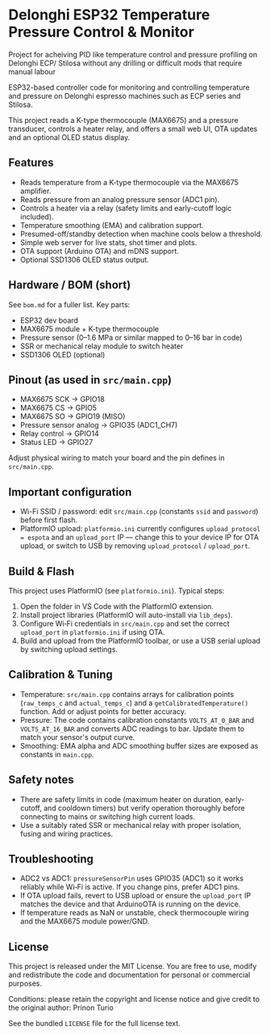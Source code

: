 # Delonghi ESP32 Temperature Pressure Control & Monitor
Project for acheiving PID like temperature control and pressure profiling on Delonghi ECP/ Stilosa without any drilling or difficult mods that require manual labour

ESP32-based controller code for monitoring and controlling temperature and pressure on Delonghi espresso machines such as ECP series and Stilosa. 

This project reads a K-type thermocouple (MAX6675) and a pressure transducer, controls a heater relay, and offers a small web UI, OTA updates and an optional OLED status display.


## Features
- Reads temperature from a K-type thermocouple via the MAX6675 amplifier.
- Reads pressure from an analog pressure sensor (ADC1 pin).
- Controls a heater via a relay (safety limits and early-cutoff logic included).
- Temperature smoothing (EMA) and calibration support.
- Presumed-off/standby detection when machine cools below a threshold.
- Simple web server for live stats, shot timer and plots.
- OTA support (Arduino OTA) and mDNS support.
- Optional SSD1306 OLED status output.

## Hardware / BOM (short)
See `bom.md` for a fuller list. Key parts:
- ESP32 dev board
- MAX6675 module + K-type thermocouple
- Pressure sensor (0–1.6 MPa or similar mapped to 0–16 bar in code)
- SSR or mechanical relay module to switch heater
- SSD1306 OLED (optional)

## Pinout (as used in `src/main.cpp`)
- MAX6675 SCK -> GPIO18
- MAX6675 CS  -> GPIO5
- MAX6675 SO  -> GPIO19 (MISO)
- Pressure sensor analog -> GPIO35 (ADC1_CH7)
- Relay control -> GPIO14
- Status LED -> GPIO27

Adjust physical wiring to match your board and the pin defines in `src/main.cpp`.

## Important configuration
- Wi-Fi SSID / password: edit `src/main.cpp` (constants `ssid` and `password`) before first flash.
- PlatformIO upload: `platformio.ini` currently configures `upload_protocol = espota` and an `upload_port` IP — change this to your device IP for OTA upload, or switch to USB by removing `upload_protocol` / `upload_port`.

## Build & Flash
This project uses PlatformIO (see `platformio.ini`). Typical steps:

1. Open the folder in VS Code with the PlatformIO extension.
2. Install project libraries (PlatformIO will auto-install via `lib_deps`).
3. Configure Wi‑Fi credentials in `src/main.cpp` and set the correct `upload_port` in `platformio.ini` if using OTA.
4. Build and upload from the PlatformIO toolbar, or use a USB serial upload by switching upload settings.

## Calibration & Tuning
- Temperature: `src/main.cpp` contains arrays for calibration points (`raw_temps_c` and `actual_temps_c`) and a `getCalibratedTemperature()` function. Add or adjust points for better accuracy.
- Pressure: The code contains calibration constants `VOLTS_AT_0_BAR` and `VOLTS_AT_16_BAR` and converts ADC readings to bar. Update them to match your sensor's output curve.
- Smoothing: EMA alpha and ADC smoothing buffer sizes are exposed as constants in `main.cpp`.

## Safety notes
- There are safety limits in code (maximum heater on duration, early-cutoff, and cooldown timers) but verify operation thoroughly before connecting to mains or switching high current loads.
- Use a suitably rated SSR or mechanical relay with proper isolation, fusing and wiring practices.

## Troubleshooting
- ADC2 vs ADC1: `pressureSensorPin` uses GPIO35 (ADC1) so it works reliably while Wi‑Fi is active. If you change pins, prefer ADC1 pins.
- If OTA upload fails, revert to USB upload or ensure the `upload_port` IP matches the device and that ArduinoOTA is running on the device.
- If temperature reads as NaN or unstable, check thermocouple wiring and the MAX6675 module power/GND.

## License
This project is released under the MIT License. You are free to use, modify and redistribute the code and documentation for personal or commercial purposes.

Conditions: please retain the copyright and license notice and give credit to the original author: Prinon Turio

See the bundled `LICENSE` file for the full license text.


